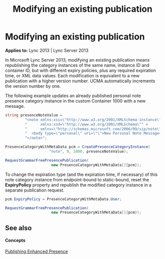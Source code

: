 ﻿---
title: Modifying an existing publication
TOCTitle: Modifying an existing publication
ms:assetid: 707bce3e-97eb-4ca3-862d-de99ffa25e94
ms:mtpsurl: https://msdn.microsoft.com/en-us/library/Dn454642(v=office.15)
ms:contentKeyID: 57092887
ms.date: 07/24/2014
mtps_version: v=office.15
dev_langs:
- csharp
---

# Modifying an existing publication


**Applies to:** Lync 2013 | Lync Server 2013

In Microsoft Lync Server 2013, modifying an existing publication means republishing the category instances of the same name, instance ID and container ID, but with different expiry policies, plus any required expiration time, or XML data values. Each modification is equivalent to a new publication with a higher version number. UCMA automatically increments the version number by one.

The following example updates an already published personal note presence category instance in the custom Container 1000 with a new message.

``` csharp
string presenceNoteValue = 
         "<note xmlns:xsi=\"http://www.w3.org/2001/XMLSchema-instance\"" + 
         "      xmlns:xsd=\"http://www.w3.org/2001/XMLSchema\"" + 
         "      xmlns=\"http://schemas.microsoft.com/2006/09/sip/note\">" + 
         "  <body type=\"personal\" uri=\"\">New Personal Note Message</body>" + 
         "</note>";

PresenceCategoryWithMetaData pcm = CreatePresenceCategoryInstance(
                    "note", 0, 1000, presenceNoteValue);

RequestGrammarFreePresencePublication(
                     new PresenceCategoryWithMetaData[]{pcm}); 
```

To change the expiration type (and the expiration time, if necessary) of this note category instance from endpoint-bound to static-bound, reset the **ExpiryPolicy** property and republish the modified category instance in a separate publication request.

``` csharp
pcm.ExpiryPolicy = PresenceCategoryWithMetaData.User;

RequestGrammarFreePresencePublication(
                     new PresenceCategoryWithMetaData[]{pcm}); 
```

## See also

#### Concepts

[Publishing Enhanced Presence](publishing-enhanced-presence.md)

